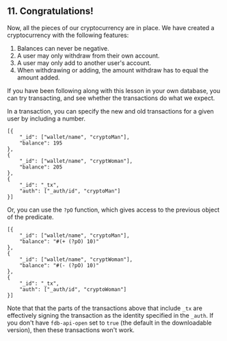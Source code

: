 ## 11. Congratulations!

Now, all the pieces of our cryptocurrency are in place. We have created a cryptocurrency with the following features:

1. Balances can never be negative.
2. A user may only withdraw from their own account. 
3. A user may only add to another user's account.
4. When withdrawing or adding, the amount withdraw has to equal the amount added. 

If you have been following along with this lesson in your own database, you can try transacting, and see whether the transactions do what we expect. 

In a transaction, you can specify the new and old transactions for a given user by including a number.  

```
[{
    "_id": ["wallet/name", "cryptoMan"],
    "balance": 195
},
{
    "_id": ["wallet/name", "cryptWoman"],
    "balance": 205
},
{
    "_id": "_tx",
    "auth": ["_auth/id", "cryptoMan"]
}]
```

Or, you can use the `?pO` function, which gives access to the previous object of the predicate. 

```
[{
    "_id": ["wallet/name", "cryptoMan"],
    "balance": "#(+ (?pO) 10)"
},
{
    "_id": ["wallet/name", "cryptWoman"],
    "balance": "#(- (?pO) 10)"
},
{
    "_id": "_tx",
    "auth": ["_auth/id", "cryptoWoman"]
}]
```

Note that that the parts of the transactions above that include `_tx` are effectively signing the transaction as the identity specified in the `_auth`. If you don't have `fdb-api-open` set to `true` (the default in the downloadable version), then these transactions won't work. 